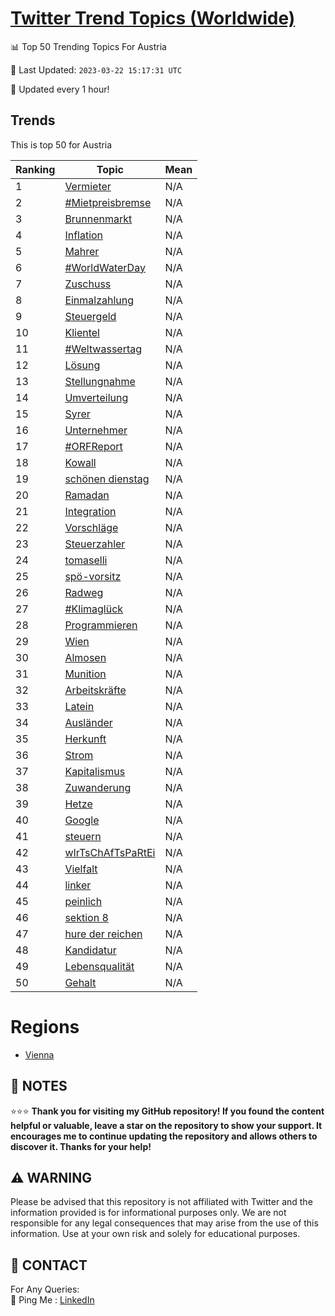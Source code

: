 [Twitter Trend Topics (Worldwide)](https://github.com/ErcinDedeoglu/Twitter-Trend-Topics)
==========


📊 Top 50 Trending Topics For Austria

📆 Last Updated: `2023-03-22 15:17:31 UTC`

🔧 Updated every 1 hour!


## Trends

This is top 50 for Austria

| Ranking | Topic | Mean |
| ------- | ------------ | ------------ |
| 1 | [Vermieter](http://twitter.com/search?q=Vermieter) | N/A |
| 2 | [#Mietpreisbremse](http://twitter.com/search?q=%23Mietpreisbremse) | N/A |
| 3 | [Brunnenmarkt](http://twitter.com/search?q=Brunnenmarkt) | N/A |
| 4 | [Inflation](http://twitter.com/search?q=Inflation) | N/A |
| 5 | [Mahrer](http://twitter.com/search?q=Mahrer) | N/A |
| 6 | [#WorldWaterDay](http://twitter.com/search?q=%23WorldWaterDay) | N/A |
| 7 | [Zuschuss](http://twitter.com/search?q=Zuschuss) | N/A |
| 8 | [Einmalzahlung](http://twitter.com/search?q=Einmalzahlung) | N/A |
| 9 | [Steuergeld](http://twitter.com/search?q=Steuergeld) | N/A |
| 10 | [Klientel](http://twitter.com/search?q=Klientel) | N/A |
| 11 | [#Weltwassertag](http://twitter.com/search?q=%23Weltwassertag) | N/A |
| 12 | [Lösung](http://twitter.com/search?q=L%c3%b6sung) | N/A |
| 13 | [Stellungnahme](http://twitter.com/search?q=Stellungnahme) | N/A |
| 14 | [Umverteilung](http://twitter.com/search?q=Umverteilung) | N/A |
| 15 | [Syrer](http://twitter.com/search?q=Syrer) | N/A |
| 16 | [Unternehmer](http://twitter.com/search?q=Unternehmer) | N/A |
| 17 | [#ORFReport](http://twitter.com/search?q=%23ORFReport) | N/A |
| 18 | [Kowall](http://twitter.com/search?q=Kowall) | N/A |
| 19 | [schönen dienstag](http://twitter.com/search?q=sch%c3%b6nen+dienstag) | N/A |
| 20 | [Ramadan](http://twitter.com/search?q=Ramadan) | N/A |
| 21 | [Integration](http://twitter.com/search?q=Integration) | N/A |
| 22 | [Vorschläge](http://twitter.com/search?q=Vorschl%c3%a4ge) | N/A |
| 23 | [Steuerzahler](http://twitter.com/search?q=Steuerzahler) | N/A |
| 24 | [tomaselli](http://twitter.com/search?q=tomaselli) | N/A |
| 25 | [spö-vorsitz](http://twitter.com/search?q=sp%c3%b6-vorsitz) | N/A |
| 26 | [Radweg](http://twitter.com/search?q=Radweg) | N/A |
| 27 | [#Klimaglück](http://twitter.com/search?q=%23Klimagl%c3%bcck) | N/A |
| 28 | [Programmieren](http://twitter.com/search?q=Programmieren) | N/A |
| 29 | [Wien](http://twitter.com/search?q=Wien) | N/A |
| 30 | [Almosen](http://twitter.com/search?q=Almosen) | N/A |
| 31 | [Munition](http://twitter.com/search?q=Munition) | N/A |
| 32 | [Arbeitskräfte](http://twitter.com/search?q=Arbeitskr%c3%a4fte) | N/A |
| 33 | [Latein](http://twitter.com/search?q=Latein) | N/A |
| 34 | [Ausländer](http://twitter.com/search?q=Ausl%c3%a4nder) | N/A |
| 35 | [Herkunft](http://twitter.com/search?q=Herkunft) | N/A |
| 36 | [Strom](http://twitter.com/search?q=Strom) | N/A |
| 37 | [Kapitalismus](http://twitter.com/search?q=Kapitalismus) | N/A |
| 38 | [Zuwanderung](http://twitter.com/search?q=Zuwanderung) | N/A |
| 39 | [Hetze](http://twitter.com/search?q=Hetze) | N/A |
| 40 | [Google](http://twitter.com/search?q=Google) | N/A |
| 41 | [steuern](http://twitter.com/search?q=steuern) | N/A |
| 42 | [wIrTsChAfTsPaRtEi](http://twitter.com/search?q=wIrTsChAfTsPaRtEi) | N/A |
| 43 | [Vielfalt](http://twitter.com/search?q=Vielfalt) | N/A |
| 44 | [linker](http://twitter.com/search?q=linker) | N/A |
| 45 | [peinlich](http://twitter.com/search?q=peinlich) | N/A |
| 46 | [sektion 8](http://twitter.com/search?q=sektion+8) | N/A |
| 47 | [hure der reichen](http://twitter.com/search?q=hure+der+reichen) | N/A |
| 48 | [Kandidatur](http://twitter.com/search?q=Kandidatur) | N/A |
| 49 | [Lebensqualität](http://twitter.com/search?q=Lebensqualit%c3%a4t) | N/A |
| 50 | [Gehalt](http://twitter.com/search?q=Gehalt) | N/A |



# Regions

* [Vienna](</Austria/Vienna.md>)



## 📝 NOTES

⭐⭐⭐ **Thank you for visiting my GitHub repository! If you found the content helpful or valuable, leave a star on the repository to show your support. It encourages me to continue updating the repository and allows others to discover it. Thanks for your help!**


## ⚠️ WARNING

Please be advised that this repository is not affiliated with Twitter and the information provided is for informational purposes only. We are not responsible for any legal consequences that may arise from the use of this information. Use at your own risk and solely for educational purposes.


## 📨 CONTACT

 For Any Queries:  
            🏓 Ping Me : [LinkedIn](https://www.linkedin.com/in/ercindedeoglu/)

